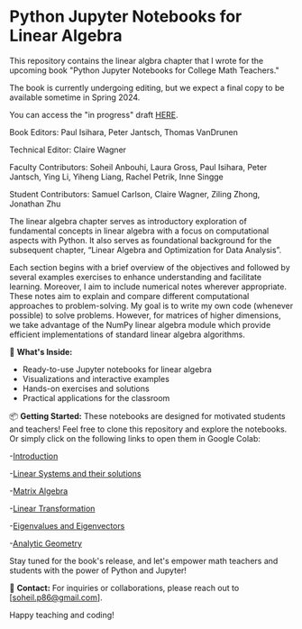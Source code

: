 # Python Jupyter Notebooks for Linear Algebra

This repository contains the linear algbra chapter that I wrote for the upcoming book "Python Jupyter Notebooks for College Math Teachers." 

The book is currently undergoing editing, but we expect a final copy to be available sometime in Spring 2024.

You can access the "in progress" draft [HERE](https://timothyprojectgig.github.io/JB_Math_Textbook/intro.html).

Book Editors: Paul Isihara, Peter Jantsch, Thomas VanDrunen

Technical Editor: Claire Wagner

Faculty Contributors: Soheil Anbouhi, Laura Gross, Paul Isihara, Peter Jantsch, Ying Li, Yiheng Liang, Rachel Petrik, Inne Singge

Student Contributors: Samuel Carlson, Claire Wagner, Ziling Zhong, Jonathan Zhu


The linear algebra chapter serves as introductory exploration of fundamental concepts in linear algebra with a focus on computational aspects with Python. It also serves as foundational background for the subsequent chapter, “Linear Algebra and Optimization for Data Analysis”.

Each section begins with a brief overview of the objectives and followed by several examples exercises to enhance understanding and facilitate learning. Moreover, I aim to include numerical notes wherever appropriate. These notes aim to explain and compare different computational approaches to problem-solving. My goal is to write my own code (whenever possible) to solve problems. However, for matrices of higher dimensions, we take advantage of the NumPy linear algebra module which provide efficient implementations of standard linear algebra algorithms.


🚀 **What's Inside:**
- Ready-to-use Jupyter notebooks for linear algebra
- Visualizations and interactive examples
- Hands-on exercises and solutions
- Practical applications for the classroom


📦 **Getting Started:**
These notebooks are designed for motivated students and teachers! Feel free to clone this repository and explore the notebooks. Or simply click on the following links to open them in Google Colab:

-[Introduction](https://colab.research.google.com/github/soheilp86/Python-for-Linear-Algebra-/blob/main/0-Introduction.ipynb)

-[Linear Systems and their solutions](https://colab.research.google.com/github/soheilp86/Python-for-Linear-Algebra-/blob/main/z0.ipynb)

-[Matrix Algebra](https://colab.research.google.com/github/soheilp86/Python-for-Linear-Algebra-/blob/main/z1.ipynb)

-[Linear Transformation](https://colab.research.google.com/github/soheilp86/Python-for-Linear-Algebra-/blob/main/z2.ipynb)

-[Eigenvalues and Eigenvectors](https://colab.research.google.com/github/soheilp86/Python-for-Linear-Algebra-/blob/main/z3.ipynb)

-[Analytic Geometry](https://colab.research.google.com/github/soheilp86/Python-for-Linear-Algebra-/blob/main/z4.ipynb)




Stay tuned for the book's release, and let's empower math teachers and students with the power of Python and Jupyter!

📧 **Contact:**
For inquiries or collaborations, please reach out to [soheil.p86@gmail.com].

Happy teaching and coding!





